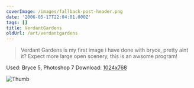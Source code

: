 ```yaml
---
coverImage: /images/fallback-post-header.png
date: '2006-05-17T22:04:01.000Z'
tags: []
title: VerdantGardens
oldUrl: /art/verdantgardens
---
```


> Verdant Gardens is my first image i have done with bryce, pretty aint it? Expect more large open scenery, this is an awsome program!

Used: Bryce 5, Photoshop 7
Download: [1024x768](https://www.mikecann.co.uk/Images/Art-Full/VerdantGardens.jpg)

![Thumb](https://www.mikecann.co.uk/Images/Art-Thumbs/VerdantGardens.gif "Thumb")
